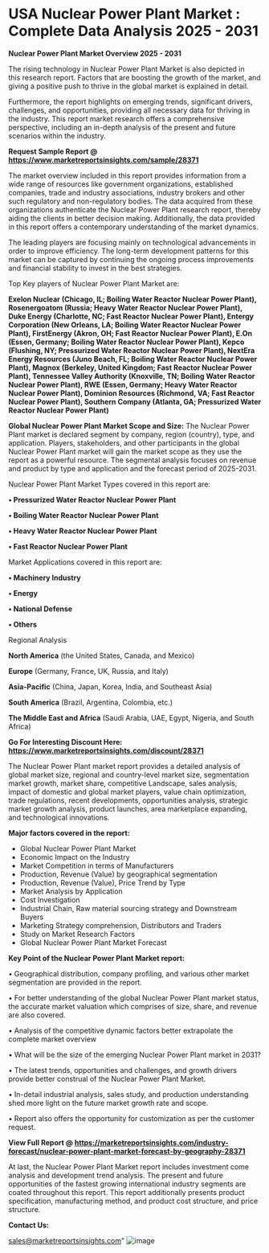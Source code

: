 # USA Nuclear Power Plant Market : Complete Data Analysis 2025 - 2031

<Strong> Nuclear Power Plant Market Overview 2025 - 2031</strong>

The rising technology in Nuclear Power Plant Market is also depicted in this research report. Factors that are boosting the growth of the market, and giving a positive push to thrive in the global market is explained in detail.

Furthermore, the report highlights on emerging trends, significant drivers, challenges, and opportunities, providing all necessary data for thriving in the industry. This report market research offers a comprehensive perspective, including an in-depth analysis of the present and future scenarios within the industry.

<strong>Request Sample Report @ <a href=https://www.marketreportsinsights.com/sample/28371>https://www.marketreportsinsights.com/sample/28371</a></strong>

The market overview included in this report provides information from a wide range of resources like government organizations, established companies, trade and industry associations, industry brokers and other such regulatory and non-regulatory bodies. The data acquired from these organizations authenticate the Nuclear Power Plant research report, thereby aiding the clients in better decision making. Additionally, the data provided in this report offers a contemporary understanding of the market dynamics.

The leading players are focusing mainly on technological advancements in order to improve efficiency. The long-term development patterns for this market can be captured by continuing the ongoing process improvements and financial stability to invest in the best strategies.

Top Key players of Nuclear Power Plant Market are:

<strong>Exelon Nuclear (Chicago, IL; Boiling Water Reactor Nuclear Power Plant), Rosenergoatom (Russia; Heavy Water Reactor Nuclear Power Plant), Duke Energy (Charlotte, NC; Fast Reactor Nuclear Power Plant), Entergy Corporation (New Orleans, LA; Boiling Water Reactor Nuclear Power Plant), FirstEnergy (Akron, OH; Fast Reactor Nuclear Power Plant), E.On (Essen, Germany; Boiling Water Reactor Nuclear Power Plant), Kepco (Flushing, NY; Pressurized Water Reactor Nuclear Power Plant), NextEra Energy Resources (Juno Beach, FL; Boiling Water Reactor Nuclear Power Plant), Magnox (Berkeley, United Kingdom; Fast Reactor Nuclear Power Plant), Tennessee Valley Authority (Knoxville, TN; Boiling Water Reactor Nuclear Power Plant), RWE (Essen, Germany; Heavy Water Reactor Nuclear Power Plant), Dominion Resources (Richmond, VA; Fast Reactor Nuclear Power Plant), Southern Company (Atlanta, GA; Pressurized Water Reactor Nuclear Power Plant)</strong>

<strong><b>Global Nuclear Power Plant Market Scope and Size:</b></strong>
The Nuclear Power Plant market is declared segment by company, region (country), type, and application. Players, stakeholders, and other participants in the global Nuclear Power Plant market will gain the market scope as they use the report as a powerful resource. The segmental analysis focuses on revenue and product by type and application and the forecast period of 2025-2031.

Nuclear Power Plant Market Types covered in this report are:

<strong>• Pressurized Water Reactor Nuclear Power Plant

• Boiling Water Reactor Nuclear Power Plant

• Heavy Water Reactor Nuclear Power Plant

• Fast Reactor Nuclear Power Plant</strong>

Market Applications covered in this report are:

<strong>• Machinery Industry

• Energy

• National Defense

• Others</strong> 

Regional Analysis

<strong>North America</strong> (the United States, Canada, and Mexico)

<strong>Europe</strong> (Germany, France, UK, Russia, and Italy)

<strong>Asia-Pacific</strong> (China, Japan, Korea, India, and Southeast Asia)

<strong>South America</strong> (Brazil, Argentina, Colombia, etc.)

<strong>The Middle East and Africa</strong> (Saudi Arabia, UAE, Egypt, Nigeria, and South Africa)

<strong>Go For Interesting Discount Here: <a href=https://www.marketreportsinsights.com/discount/28371>https://www.marketreportsinsights.com/discount/28371</a></strong>

The Nuclear Power Plant market report provides a detailed analysis of global market size, regional and country-level market size, segmentation market growth, market share, competitive Landscape, sales analysis, impact of domestic and global market players, value chain optimization, trade regulations, recent developments, opportunities analysis, strategic market growth analysis, product launches, area marketplace expanding, and technological innovations.

<strong><b>Major factors covered in the report:</b></strong>
<ul>
  <li>Global Nuclear Power Plant Market </li>
  <li>Economic Impact on the Industry</li>
  <li>Market Competition in terms of Manufacturers</li>
  <li>Production, Revenue (Value) by geographical segmentation</li>
  <li>Production, Revenue (Value), Price Trend by Type</li>
  <li>Market Analysis by Application</li>
  <li>Cost Investigation</li>
  <li>Industrial Chain, Raw material sourcing strategy and Downstream Buyers</li>
  <li>Marketing Strategy comprehension, Distributors and Traders</li>
  <li>Study on Market Research Factors</li>
  <li>Global Nuclear Power Plant Market Forecast</li>
</ul>

<strong><b>Key Point of the Nuclear Power Plant Market report:</b></strong>

• Geographical distribution, company profiling, and various other market segmentation are provided in the report.

• For better understanding of the global Nuclear Power Plant market status, the accurate market valuation which comprises of size, share, and revenue are also covered.

• Analysis of the competitive dynamic factors better extrapolate the complete market overview

• What will be the size of the emerging Nuclear Power Plant market in 2031?

• The latest trends, opportunities and challenges, and growth drivers provide better construal of the Nuclear Power Plant Market.

• In-detail industrial analysis, sales study, and production understanding shed more light on the future market growth rate and scope.

• Report also offers the opportunity for customization as per the customer request.

<strong><b>View Full Report @ <a href=https://marketreportsinsights.com/industry-forecast/nuclear-power-plant-market-forecast-by-geography-28371>https://marketreportsinsights.com/industry-forecast/nuclear-power-plant-market-forecast-by-geography-28371</a></b></strong>


At last, the Nuclear Power Plant Market report includes investment come analysis and development trend analysis. The present and future opportunities of the fastest growing international industry segments are coated throughout this report. This report additionally presents product specification, manufacturing method, and product cost structure, and price structure.

<strong>Contact Us:</strong>

sales@marketreportsinsights.com"
![image](https://github.com/user-attachments/assets/7a79abbc-9073-41f9-9444-b0582591772f)
